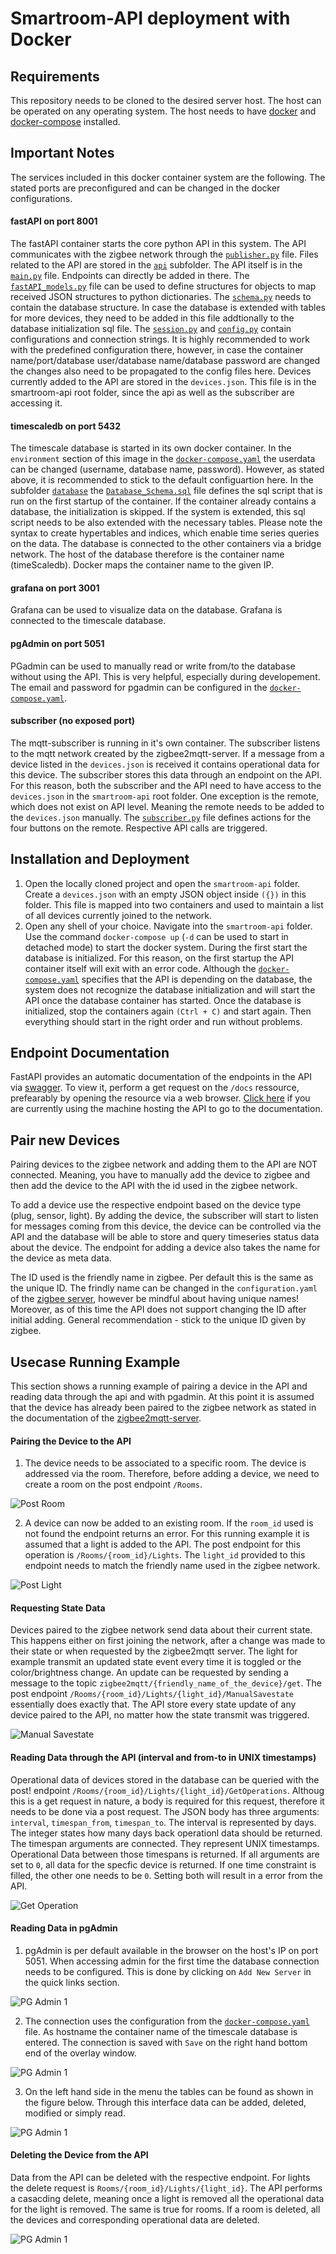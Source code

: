 # Smartroom-API deployment with Docker

## Requirements
This repository needs to be cloned to the desired server host. The host can be operated on any operating system. The host needs to have [docker](https://docs.docker.com/get-docker/) and [docker-compose](https://docs.docker.com/compose/install/) installed. 

## Important Notes
The services included in this docker container system are the following. The stated ports are preconfigured and can be changed in the docker configurations. 

#### fastAPI on port 8001
The fastAPI container starts the core python API in this system. The API communicates with the zigbee network through the [```publisher.py```](./api/publisher.py) file. Files related to the API are stored in the [```api```](./api/) subfolder. The API itself is in the [```main.py```](./api/main.py) file. Endpoints can directly be added in there. The [```fastAPI_models.py```](./api/fastAPI_models.py) file can be used to define structures for objects to map received JSON structures to python dictionaries. The [```schema.py```](./api/schema.py) needs to contain the database structure. In case the database is extended with tables for more devices, they need to be added in this file addtionally to the database initialization sql file. The [```session.py```](./api/session.py) and [```config.py```](./api/config.py) contain configurations and connection strings. It is highly recommended to work with the predefined configuration there, however, in case the container name/port/database user/database name/database password are changed the changes also need to be propagated to the config files here. Devices currently added to the API are stored in the ```devices.json```. This file is in the smartroom-api root folder, since the api as well as the subscriber are accessing it. 

#### timescaledb on port 5432
The timescale database is started in its own docker container. In the ```environment``` section of this image in the [```docker-compose.yaml```](./docker-compose.yml)  the userdata can be changed (username, database name, password). However, as stated above, it is recommended to stick to the default configuartion here. In the subfolder [```database```](./database/) the [```Database_Schema.sql```](./database/Database_Schema.sql) file defines the sql script that is run on the first startup of the container. If the container already contains a database, the initialization is skipped. If the system is extended, this sql script needs to be also extended with the necessary tables. Please note the syntax to create hypertables and indices, which enable time series queries on the data. The database is connected to the other containers via a bridge network. The host of the database therefore is the container name (timeScaledb). Docker maps the container name to the given IP. 

#### grafana on port 3001
Grafana can be used to visualize data on the database. Grafana is connected to the timescale database.

#### pgAdmin on port 5051
PGadmin can be used to manually read or write from/to the database without using the API. This is very helpful, especially during developement. The email and password for pgadmin can be configured in the [```docker-compose.yaml```](./docker-compose.yml).

#### subscriber (no exposed port)
The mqtt-subscriber is running in it's own container. The subscriber listens to the mqtt network created by the zigbee2mqtt-server. If a message from a device listed in the ```devices.json``` is received it contains operational data for this device. The subscriber stores this data through an endpoint on the API. For this reason, both the subscriber and the API need to have access to the ```devices.json``` in the ```smartroom-api``` root folder. One exception is the remote, which does not exist on API level. Meaning the remote needs to be added to the ```devices.json``` manually. The [```subscriber.py```](./subscriber/subscriber.py) file defines actions for the four buttons on the remote. Respective API calls are triggered. 


## Installation and Deployment
1. Open the locally cloned project and open the ```smartroom-api``` folder. Create a ```devices.json``` with an empty JSON object inside ```({})``` in this folder. This file is mapped into two containers and used to maintain a list of all devices currently joined to the network.
2.  Open any shell of your choice. Navigate into the ```smartroom-api``` folder. Use the command ```docker-compose up``` (```-d``` can be used to start in detached mode) to start the docker system. During the first start the database is initialized. For this reason, on the first startup the API container itself will exit with an error code. Although the [```docker-compose.yaml```](./docker-compose.yml) specifies that the API is depending on the database, the system does not recognize the database initialization and will start the API once the database container has started. Once the database is initialized, stop the containers again ```(Ctrl + C)``` and start again. Then everything should start in the right order and run without problems.

## Endpoint Documentation
FastAPI provides an automatic documentation of the endpoints in the API via [swagger](https://swagger.io/). To view it, perform a get request on the ```/docs``` ressource, prefearably by opening the resource via a web browser.  [Click here](http://localhost:8000/docs) if you are currently using the machine hosting the API to go to the documentation.

## Pair new Devices
Pairing devices to the zigbee network and adding them to the API are NOT connected. Meaning, you have to manually add the device to zigbee and then add the device to the API with the id used in the zigbee network. 

To add a device use the respective endpoint based on the device type (plug, sensor, light). By adding the device, the subscriber will start to listen for messages coming from this device, the device can be controlled via the API and the database will be able to store and query timeseries status data about the device. The endpoint for adding a device also takes the name for the device as meta data.

The ID used is the friendly name in zigbee. Per default this is the same as the unique ID. The frindly name can be changed in the ```configuration.yaml``` of the [zigbee server](https://github.com/stefan-hinterhoelzl/smartroom-usecase/tree/master/zigbee2mqtt-server), however be mindful about having unique names! Moreover, as of this time the API does not support changing the ID after initial adding. General recommendation - stick to the unique ID given by zigbee. 

## Usecase Running Example
This section shows a running example of pairing a device in the API and reading data through the api and with pgadmin. 
At this point it is assumed that the device has already been paired to the zigbee network as stated in the documentation of the [zigbee2mqtt-server](https://github.com/stefan-hinterhoelzl/smartroom-usecase/tree/master/zigbee2mqtt-server).


#### Pairing the Device to the API
1. The device needs to be associated to a specific room. The device is addressed via the room. Therefore, before adding a device, we need to create a room on the post endpoint ```/Rooms```. 

![Post Room](/assets/images/create_room.png)

2. A device can now be added to an existing room. If the ```room_id``` used is not found the endpoint returns an error. For this running example it is assumed that a light is added to the API. The post endpoint for this operation is ```/Rooms/{room_id}/Lights```. The ```light_id``` provided to this endpoint needs to match the friendly name used in the zigbee network. 

![Post Light](/assets/images/create_light.png)
#### Requesting State Data
Devices paired to the zigbee network send data about their current state. This happens either on first joining the network, after a change was made to their state or when requested by the zigbee2mqtt server. The light for example transmit an updated state event every time it is toggled or the color/brightness change. An update can be requested by sending a message to the topic ```zigbee2mqtt/{friendly_name_of_the_device}/get```. The post endpoint ```/Rooms/{room_id}/Lights/{light_id}/ManualSavestate``` essentially does exactly that. The API store every state update of any device paired to the API, no matter how the state transmit was triggered. 

![Manual Savestate](/assets/images/manual_savestate.png)
#### Reading Data through the API (interval and from-to in UNIX timestamps)
Operational data of devices stored in the database can be queried with the post! endpoint ```/Rooms/{room_id}/Lights/{light_id}/GetOperations```. Althoug this is a get request in nature, a body is required for this request, therefore it needs to be done via a post request. The JSON body has three arguments: ```interval```, ```timespan_from```, ```timespan_to```. The interval is represented by days. The integer states how many days back operationl data should be returned. The timespan arguments are connected. They represent UNIX timestamps. Operational Data between those timespans is returned. If all arguments are set to ```0```, all data for the specfic device is returned. If one time constraint is filled, the other one needs to be ```0```. Setting both will result in a error from the API. 

![Get Operation](/assets/images/get_operations.png)
#### Reading Data in pgAdmin
1. pgAdmin is per default available in the browser on the host's IP on port 5051. When accessing admin for the first time the database connection needs to be configured. This is done by clicking on ```Add New Server``` in the quick links section. 

![PG Admin 1](/assets/images/pgadmin_1.png)

2. The connection uses the configuration from the [```docker-compose.yaml```](./docker-compose.yml) file. As hostname the container name of the timescale database is entered. The connection is saved with ```Save``` on the right hand bottom end of the overlay window.

![PG Admin 1](/assets/images/pgadmin_2.png)

3. On the left hand side in the menu the tables can be found as shown in the figure below. Through this interface data can be added, deleted, modified or simply read. 

![PG Admin 1](/assets/images/pgadmin_3.png)
#### Deleting the Device from the API
Data from the API can be deleted with the respective endpoint. For lights the delete request is ```Rooms/{room_id}/Lights/{light_id}```. The API performs a casacding delete, meaning once a light is removed all the operational data for the light is removed. The same is true for rooms. If a room is deleted, all the devices and corresponding operational data are deleted. 

![PG Admin 1](/assets/images/delete_light.png)



